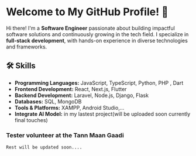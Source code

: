 # Welcome to My GitHub Profile! 👋  

Hi there! I'm a **Software Engineer** passionate about building impactful software solutions and continuously growing in the tech field. I specialize in **full-stack development**, with hands-on experience in diverse technologies and frameworks.

## 🛠️ Skills  
- **Programming Languages:** JavaScript, TypeScript, Python, PHP , Dart
- **Frontend Development:** React, Next.js, Flutter  
- **Backend Development:** Laravel, Node.js, Django, Flask  
- **Databases:** SQL, MongoDB  
- **Tools & Platforms:** XAMPP, Android Studio,...  
- **Integrate AI Model:** in my lastest project(will be uploaded soon currently final touches)

### Tester volunteer at the Tann Maan Gaadi

```Rest will be updated soon.... ```
